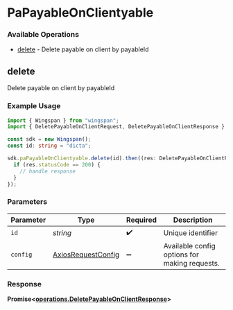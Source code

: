 # PaPayableOnClientyable

### Available Operations

* [delete](#delete) - Delete payable on client by payableId

## delete

Delete payable on client by payableId

### Example Usage

```typescript
import { Wingspan } from "wingspan";
import { DeletePayableOnClientRequest, DeletePayableOnClientResponse } from "wingspan/dist/sdk/models/operations";

const sdk = new Wingspan();
const id: string = "dicta";

sdk.paPayableOnClientyable.delete(id).then((res: DeletePayableOnClientResponse) => {
  if (res.statusCode == 200) {
    // handle response
  }
});
```

### Parameters

| Parameter                                                    | Type                                                         | Required                                                     | Description                                                  |
| ------------------------------------------------------------ | ------------------------------------------------------------ | ------------------------------------------------------------ | ------------------------------------------------------------ |
| `id`                                                         | *string*                                                     | :heavy_check_mark:                                           | Unique identifier                                            |
| `config`                                                     | [AxiosRequestConfig](https://axios-http.com/docs/req_config) | :heavy_minus_sign:                                           | Available config options for making requests.                |


### Response

**Promise<[operations.DeletePayableOnClientResponse](../../models/operations/deletepayableonclientresponse.md)>**

